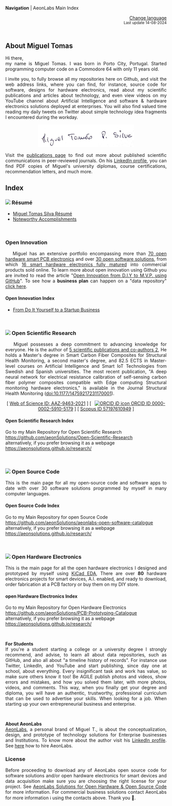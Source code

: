 **Navigation** | AeonLabs Main Index


<div align="right">
 <a href="https://github-com.translate.goog/aeonSolutions/aeonSolutions/blob/main/aeonSolutions-Main-Index.md?_x_tr_sl=en&_x_tr_tl=nl&_x_tr_hl=en&_x_tr_pto=wapp">Change language</a> <br>
<sup>Last update 14-08-2024</sup> 
</div>

<br>

<div align="justify">

## About Miguel Tomas
Hi there, <br>
my name is Miguel Tomas. I was born in Porto City, Portugal. Started programming computer code on a Commodore 64 with only 11 years old. 

I invite you, to fully browse all my repositories here on Github, and visit the web address links, where you can find, for instance, source code for software, designs for hardware electronics, read about my scientific publications and articles about technology, and even view videos on my YouTube channel about Artificial Intelligence and software & hardware electronics solutions deployed at enterprises. You will also find valued time reading my daily tweets on Twitter about simple technology idea fragments I encountered during the workday.

<p align="center">
  <img height="70" src="https://github.com/aeonSolutions/aeonSolutions/blob/main/media/mtpsilva_signature.png">
</p>

Visit the [publications page](https://aeonsolutions.github.io/publications/) to find out more about published scientific communications in peer-reviewed journals.  On his [LinkedIn profile](https://www.linkedin.com/in/migueltomas/), you can find PDF copies of Miguel's university diplomas, course certifications, recommendation letters, and much more.

## Index
###  <img height="18px" src="https://us-central1-trackgit-analytics.cloudfunctions.net/token/ping/lqw5g7r0wqexb3akm3sl" /> Résumé
- [Miguel Tomas Silva Résumé](https://github.com/aeonSolutions)
- [Noteworthy Accomplishments](https://github.com/aeonSolutions/aeonSolutions/blob/main/Noteworthy_Accomplishments.md)

<br>

### Open Innovation
&nbsp;&nbsp; Miguel has an extensive portfolio encompassing more than [70 open hardware smart PCB electronics](https://aeonsolutions.github.io/portfolio/hardware_electronics/) and over [30 open software solutions](https://github.com/aeonSolutions/aeonlabs-open-software-catalogue), from which [16 smart hardware electronics fully matured](https://aeonsolutions.github.io/products/) into commercial products sold online. To learn more about open innovation using Github you are invited to read the article "[Open Innovation from D.I.Y to M.V.P. using GitHub](https://www.linkedin.com/pulse/open-innovation-from-diy-mvp-using-github-miguel-silva-asoaf/?trackingId=2J7XZsGWQkqOWCAluFR8dg%3D%3D)". To see how a **business plan** can happen on a "data repository" [click here](https://github.com/aeonSolutions/AeonLabs-AI-Volvo-MKII-Open-Hardware/wiki).

#### Open Innovation Index
- [From Do It Yourself to a Startup Business](https://github.com/aeonSolutions/aeonSolutions/blob/main/open-innovation-book-index.md) 

<br>

### <img height="18px" src="https://us-central1-trackgit-analytics.cloudfunctions.net/token/ping/lg7xdm3wvd3237y06ujl" /> Open Scientific Research
&nbsp;&nbsp; Miguel possesses a deep commitment to advancing knowledge for everyone. He is the author of [5 scientific publications and co-authors 2](https://orcid.org/0000-0002-5910-5179), He holds a Master's degree in Smart Carbon Fiber Composites for Structural Health Monitoring, a second master's degree, and 82.5 ECTS in Master-level courses on Artificial Intelligence and Smart IoT Technologies from Swedish and Spanish universities. The most recent publication, "A deep neural network for electrical resistance calibration of self-sensing carbon fiber polymer composites compatible with Edge computing Structural monitoring hardware electronics," is available in the Journal Structural Health Monitoring ([doi:10.1177/14759217231170001](https://journals.sagepub.com/doi/abs/10.1177/14759217231170001?journalCode=shma)). 

<div align="center">
 
[ [Web of Science ID: AAZ-9463-2021](https://www.webofscience.com/wos/author/record/AAZ-9463-2021) ] [ [     <img
        src="https://orcid.org/sites/default/files/images/orcid_16x16.png"
        style="width: 1em; margin-inline-start: 0.5em"
        alt="ORCID iD icon"/> ORCID ID 0000-0002-5910-5179](https://orcid.org/0000-0002-5910-5179) ] [ [Scopus ID 57197610949](https://www.scopus.com/authid/detail.uri?authorId=57197610949) ] <br>
</div>

#### Open Scientific Research Index
Go to my Main Repository for Open Scientific Research <br>
https://github.com/aeonSolutions/Open-Scientific-Research <br>
alternatively, if you prefer browsing it as a webpage <br>
https://aeonsolutions.github.io/research/


<br>

### <img height="18px" src="https://us-central1-trackgit-analytics.cloudfunctions.net/token/ping/lgeu3mh7autbw0q1rjhl" /> Open Source Code 
This is the main page for all my open-source code and software apps to date with over 30 software solutions programmed by myself in many computer languages.

#### Open Source Code Index
Go to my Main Repository for open Source Code  <br>
https://github.com/aeonSolutions/aeonlabs-open-software-catalogue <br>
alternatively, if you prefer browsing it as a webpage <br>
https://aeonsolutions.github.io/research/

<br>

### <img height="18px" src="https://us-central1-trackgit-analytics.cloudfunctions.net/token/ping/l5m5z1845s10s47cuyl5" /> Open Hardware Electronics
This is the main page for all the open hardware electronics I designed and prototyped by myself using [KiCad EDA](https://www.kicad.org/), There are over **80** hardware electronics projects for smart devices, A.I. enabled,  and ready to download, order fabrication at a PCB factory or buy them on my DIY store. 

#### open Hardware Electronics Index
Go to my Main Repository for Open Hardware Electronics <br>
https://github.com/aeonSolutions/PCB-Prototyping-Catalogue <br>
alternatively, if you prefer browsing it as a webpage <br>
https://aeonsolutions.github.io/research/

<br>

**For Students** <br>
If you're a student starting a college or a university degree I strongly recommend, and advise, to learn all about data repositories, such as GitHub, and also all about "a timeline history of records". For instance use Twitter, LinkedIn, and YouTube and start publishing, since day one at school, about everything. Every insignificant task and work has value, so make sure others know it too! Be AGILE publish photos and videos, show errors and mistakes, and how you solved them later, with more photos, videos, and comments. This way, when you finally get your degree and diploma, you will have an authentic, trustworthy, professional curriculum that can be used to advertise your skills. When looking for a job. When starting up your own entrepreneurial business and enterprise. 

<br>

**About AeonLabs** <br>
[AeonLabs](https://www.linkedin.com/company/aeonlabs/), a personal brand of Miguel T., is about the conceptualization, design, and prototype of technology solutions for Enterprise businesses and Institutions. To know more about the author visit his [LinkedIn profile](https://www.linkedin.com/in/migueltomas/). See [here](https://github.com/aeonSolutions/PCB-Prototyping-Catalogue/wiki/How-to-Hire-AeonLabs) how to hire AeonLabs.

### License

Before proceeding to download any of AeonLabs open source code for software solutions and/or open hardware electronics for smart devices and data acquisition make sure you are choosing the right license for your project. See [AeonLabs Solutions for Open Hardware & Open Source Code](https://github.com/aeonSolutions/PCB-Prototyping-Catalogue/wiki/AeonLabs-Solutions-for-Open-Hardware-&-Source-Development) for more information. For commercial business solutions contact AeonLabs for more information ℹ️ using the contacts above. Thank you 🙏.

</div>
